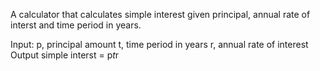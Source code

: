 A calculator that calculates simple interest given principal, annual rate of interst and time period in years.

Input:
   p, principal amount
   t, time period in years
   r, annual rate of interest
Output
   simple interst = p*t*r
